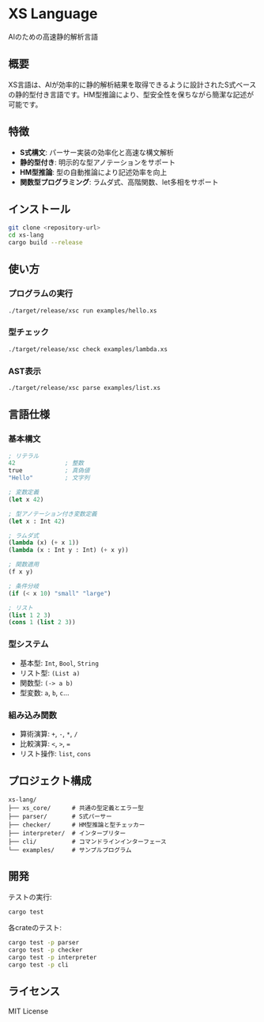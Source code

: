 # XS Language

AIのための高速静的解析言語

## 概要

XS言語は、AIが効率的に静的解析結果を取得できるように設計されたS式ベースの静的型付き言語です。HM型推論により、型安全性を保ちながら簡潔な記述が可能です。

## 特徴

- **S式構文**: パーサー実装の効率化と高速な構文解析
- **静的型付き**: 明示的な型アノテーションをサポート
- **HM型推論**: 型の自動推論により記述効率を向上
- **関数型プログラミング**: ラムダ式、高階関数、let多相をサポート

## インストール

```bash
git clone <repository-url>
cd xs-lang
cargo build --release
```

## 使い方

### プログラムの実行

```bash
./target/release/xsc run examples/hello.xs
```

### 型チェック

```bash
./target/release/xsc check examples/lambda.xs
```

### AST表示

```bash
./target/release/xsc parse examples/list.xs
```

## 言語仕様

### 基本構文

```lisp
; リテラル
42              ; 整数
true            ; 真偽値
"Hello"         ; 文字列

; 変数定義
(let x 42)

; 型アノテーション付き変数定義
(let x : Int 42)

; ラムダ式
(lambda (x) (+ x 1))
(lambda (x : Int y : Int) (+ x y))

; 関数適用
(f x y)

; 条件分岐
(if (< x 10) "small" "large")

; リスト
(list 1 2 3)
(cons 1 (list 2 3))
```

### 型システム

- 基本型: `Int`, `Bool`, `String`
- リスト型: `(List a)`
- 関数型: `(-> a b)`
- 型変数: `a`, `b`, `c`...

### 組み込み関数

- 算術演算: `+`, `-`, `*`, `/`
- 比較演算: `<`, `>`, `=`
- リスト操作: `list`, `cons`

## プロジェクト構成

```
xs-lang/
├── xs_core/      # 共通の型定義とエラー型
├── parser/       # S式パーサー
├── checker/      # HM型推論と型チェッカー
├── interpreter/  # インタープリター
├── cli/          # コマンドラインインターフェース
└── examples/     # サンプルプログラム
```

## 開発

テストの実行:

```bash
cargo test
```

各crateのテスト:

```bash
cargo test -p parser
cargo test -p checker
cargo test -p interpreter
cargo test -p cli
```

## ライセンス

MIT License